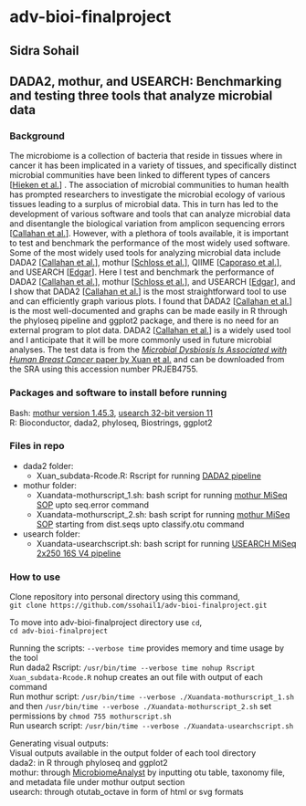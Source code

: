 # adv-bioi-finalproject
## Sidra Sohail 
## DADA2, mothur, and USEARCH: Benchmarking and testing three tools that analyze microbial data
### Background
The microbiome is a collection of bacteria that reside in tissues where in cancer it has been implicated in a variety of tissues, and specifically distinct microbial communities have been linked to different types of cancers [[Hieken et al.](https://www.ncbi.nlm.nih.gov/pmc/articles/PMC4971513/)] . The association of microbial communities to human health has prompted researchers to investigate the microbial ecology of various tissues leading to a surplus of microbial data. This in turn has led to the development of various software and tools that can analyze microbial data and disentangle the biological variation from amplicon sequencing errors [[Callahan et al.](https://www.ncbi.nlm.nih.gov/pmc/articles/PMC4927377/)]. However, with a plethora of tools available, it is important to test and benchmark the performance of the most widely used software. Some of the most widely used
tools for analyzing microbial data include DADA2 [[Callahan et al.](https://www.ncbi.nlm.nih.gov/pmc/articles/PMC4927377/)], mothur [[Schloss et al.](https://aem.asm.org/content/75/23/7537)], QIIME [[Caporaso et al.](https://www.nature.com/articles/nmeth.f.303)], and USEARCH [[Edgar](https://academic.oup.com/bioinformatics/article/26/19/2460/230188)]. Here I test and benchmark the performance of DADA2 [[Callahan et al.](https://www.ncbi.nlm.nih.gov/pmc/articles/PMC4927377/)], mothur [[Schloss et al.](https://aem.asm.org/content/75/23/7537)], and USEARCH [[Edgar](https://academic.oup.com/bioinformatics/article/26/19/2460/230188)], and I show that DADA2 [[Callahan et al.](https://www.ncbi.nlm.nih.gov/pmc/articles/PMC4927377/)] is the most straightforward tool to use and can efficiently graph various plots. I found that DADA2 [[Callahan et al.](https://www.ncbi.nlm.nih.gov/pmc/articles/PMC4927377/)] is the most well-documented and graphs can be made easily in R through the phyloseq pipeline and ggplot2 package, and there is no need for an external program to plot data. DADA2 [[Callahan et al.](https://www.ncbi.nlm.nih.gov/pmc/articles/PMC4927377/)] is a widely used tool and I anticipate that it will be more commonly used in future microbial analyses. The test data is from the [_Microbial Dysbiosis Is Associated with Human Breast Cancer_ paper by Xuan et al.](https://journals.plos.org/plosone/article?id=10.1371/journal.pone.0083744#s5) and can be downloaded from the SRA using this accession number PRJEB4755.
### Packages and software to install before running
Bash: [mothur version 1.45.3](https://github.com/mothur/mothur/releases/tag/v1.45.3), [usearch 32-bit version 11](https://www.drive5.com/usearch/download.html)  
R: Bioconductor, dada2, phyloseq, Biostrings, ggplot2

### Files in repo
- dada2 folder:
  - Xuan_subdata-Rcode.R: Rscript for running [DADA2 pipeline](https://benjjneb.github.io/dada2/tutorial_1_8.html)
- mothur folder:
  - Xuandata-mothurscript_1.sh: bash script for running [mothur MiSeq SOP](https://mothur.org/wiki/miseq_sop/) upto seq.error command
  - Xuandata-mothurscript_2.sh: bash script for running [mothur MiSeq SOP](https://mothur.org/wiki/miseq_sop/) starting from dist.seqs upto classify.otu command
- usearch folder:
  - Xuandata-usearchscript.sh: bash script for running [USEARCH MiSeq 2x250 16S V4 pipeline](https://drive5.com/usearch/manual/ex_miseq.html)

### How to use
Clone repository into personal directory using this command,  
`git clone https://github.com/ssohail1/adv-bioi-finalproject.git`

To move into adv-bioi-finalproject directory use `cd`,  
`cd adv-bioi-finalproject`

Running the scripts: `--verbose time` provides memory and time usage by the tool  
Run dada2 Rscript: `/usr/bin/time --verbose time nohup Rscript Xuan_subdata-Rcode.R` nohup creates an out file with output of each command  
Run mothur script: `/usr/bin/time --verbose ./Xuandata-mothurscript_1.sh` and then `/usr/bin/time --verbose ./Xuandata-mothurscript_2.sh` set permissions by `chmod 755 mothurscript.sh`  
Run usearch script: `/usr/bin/time --verbose ./Xuandata-usearchscript.sh`  

Generating visual outputs:  
Visual outputs available in the output folder of each tool directory  
dada2: in R through phyloseq and ggplot2  
mothur: through [MicrobiomeAnalyst](https://www.microbiomeanalyst.ca/MicrobiomeAnalyst/upload/OtuUploadView.xhtml) by inputting otu table, taxonomy file, and metadata file under mothur output section  
usearch: through otutab_octave in form of html or svg formats
